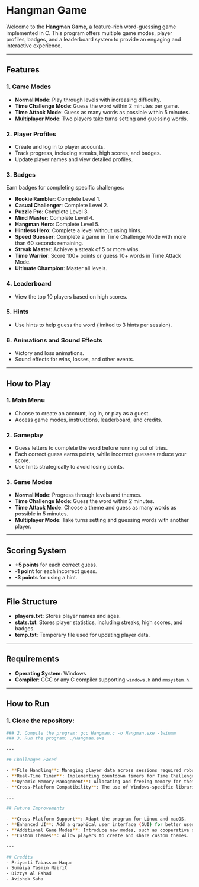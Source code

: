 # Hangman Game

Welcome to the **Hangman Game**, a feature-rich word-guessing game implemented in C. This program offers multiple game modes, player profiles, badges, and a leaderboard system to provide an engaging and interactive experience.

---

## Features

### 1. **Game Modes**
- **Normal Mode**: Play through levels with increasing difficulty.
- **Time Challenge Mode**: Guess the word within 2 minutes per game.
- **Time Attack Mode**: Guess as many words as possible within 5 minutes.
- **Multiplayer Mode**: Two players take turns setting and guessing words.

### 2. **Player Profiles**
- Create and log in to player accounts.
- Track progress, including streaks, high scores, and badges.
- Update player names and view detailed profiles.

### 3. **Badges**
Earn badges for completing specific challenges:
- **Rookie Rambler**: Complete Level 1.
- **Casual Challenger**: Complete Level 2.
- **Puzzle Pro**: Complete Level 3.
- **Mind Master**: Complete Level 4.
- **Hangman Hero**: Complete Level 5.
- **Hintless Hero**: Complete a level without using hints.
- **Speed Guesser**: Complete a game in Time Challenge Mode with more than 60 seconds remaining.
- **Streak Master**: Achieve a streak of 5 or more wins.
- **Time Warrior**: Score 100+ points or guess 10+ words in Time Attack Mode.
- **Ultimate Champion**: Master all levels.

### 4. **Leaderboard**
- View the top 10 players based on high scores.

### 5. **Hints**
- Use hints to help guess the word (limited to 3 hints per session).

### 6. **Animations and Sound Effects**
- Victory and loss animations.
- Sound effects for wins, losses, and other events.

---

## How to Play

### 1. **Main Menu**
- Choose to create an account, log in, or play as a guest.
- Access game modes, instructions, leaderboard, and credits.

### 2. **Gameplay**
- Guess letters to complete the word before running out of tries.
- Each correct guess earns points, while incorrect guesses reduce your score.
- Use hints strategically to avoid losing points.

### 3. **Game Modes**
- **Normal Mode**: Progress through levels and themes.
- **Time Challenge Mode**: Guess the word within 2 minutes.
- **Time Attack Mode**: Choose a theme and guess as many words as possible in 5 minutes.
- **Multiplayer Mode**: Take turns setting and guessing words with another player.

---

## Scoring System

- **+5 points** for each correct guess.
- **-1 point** for each incorrect guess.
- **-3 points** for using a hint.

---

## File Structure

- **players.txt**: Stores player names and ages.
- **stats.txt**: Stores player statistics, including streaks, high scores, and badges.
- **temp.txt**: Temporary file used for updating player data.

---

## Requirements

- **Operating System**: Windows
- **Compiler**: GCC or any C compiler supporting `windows.h` and `mmsystem.h`.

---

## How to Run

### 1. Clone the repository:
   ```bash git clone https://github.com/your-username/hangman-game.git cd hangman-game
### 2. Compile the program: gcc Hangman.c -o Hangman.exe -lwinmm
### 3. Run the program: ./Hangman.exe

---

## Challenges Faced

- **File Handling**: Managing player data across sessions required robust file handling to ensure data integrity.
- **Real-Time Timer**: Implementing countdown timers for Time Challenge and Time Attack modes while maintaining smooth gameplay.
- **Dynamic Memory Management**: Allocating and freeing memory for themes, words, and hints without leaks.
- **Cross-Platform Compatibility**: The use of Windows-specific libraries limits portability.

---

## Future Improvements

- **Cross-Platform Support**: Adapt the program for Linux and macOS.
- **Enhanced UI**: Add a graphical user interface (GUI) for better user experience.
- **Additional Game Modes**: Introduce new modes, such as cooperative or competitive multiplayer.
- **Custom Themes**: Allow players to create and share custom themes.

---

## Credits
- Priyonti Tabassum Haque
- Sumaiya Yasmin Nairit
- Dizzya Al Fahad
- Avishek Saha
